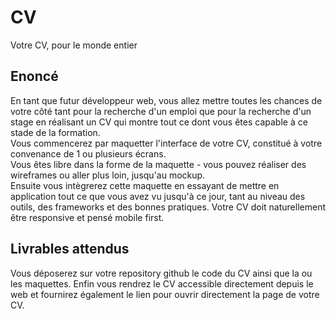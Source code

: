 # CV
Votre CV, pour le monde entier

## Enoncé
En tant que futur développeur web, vous allez mettre toutes les chances de votre côté tant pour la recherche d'un emploi que pour la recherche d'un stage en réalisant un CV qui montre tout ce dont vous êtes capable à ce stade de la formation.   
Vous commencerez par maquetter l'interface de votre CV, constitué à votre convenance de 1 ou plusieurs écrans.    
Vous êtes libre dans la forme de la maquette - vous pouvez réaliser des wireframes ou aller plus loin, jusqu'au mockup.    
Ensuite vous intègrerez cette maquette en essayant de mettre en application tout ce que vous avez vu jusqu'à ce jour, tant au niveau des outils, des frameworks et des bonnes pratiques. Votre CV doit naturellement être responsive et pensé mobile first.

## Livrables attendus
Vous déposerez sur votre repository github le code du CV ainsi que la ou les maquettes. Enfin vous rendrez le CV accessible directement depuis le web et fournirez également le lien pour ouvrir directement la page de votre CV.
